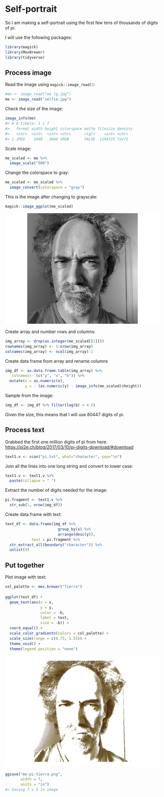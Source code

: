 
<!-- README.md is generated from README.Rmd. Please edit that file -->

# Self-portrait

<!-- badges: start -->
<!-- badges: end -->

So I am making a self-portrait using the first few tens of thousands of
digits of pi.

I will use the following packages:

``` r
library(magick)
library(MexBrewer)
library(tidyverse)
```

## Process image

Read the image using `magick::image_read()`:

``` r
#me <- image_read("me_lg.jpg")
me <- image_read("selfie.jpg")
```

Check the size of the image:

``` r
image_info(me)
#> # A tibble: 1 x 7
#>   format width height colorspace matte filesize density
#>   <chr>  <int>  <int> <chr>      <lgl>    <int> <chr>  
#> 1 JPEG    2048   2048 sRGB       FALSE  1194725 72x72
```

Scale image:

``` r
me_scaled <- me %>% 
  image_scale("500")
```

Change the colorspace to gray:

``` r
me_scaled <- me_scaled %>% 
  image_convert(colorspace = "gray")
```

This is the image after changing to grayscale:

``` r
magick::image_ggplot(me_scaled)
```

![](README_files/figure-gfm/unnamed-chunk-6-1.png)<!-- -->

Create array and number rows and columns:

``` r
img_array <- drop(as.integer(me_scaled[[1]]))
rownames(img_array) <- 1:nrow(img_array)
colnames(img_array) <- ncol(img_array):1
```

Create data frame from array and rename columns

``` r
img_df <- as.data.frame.table(img_array) %>% 
  `colnames<-`(c("y", "x", "b")) %>%
  mutate(x = as.numeric(x),
         y = - (as.numeric(y) - image_info(me_scaled)$height))
```

Sample from the image:

``` r
img_df <- img_df %>% filter(log(b) < 4.5)
```

Given the size, this means that I will use 80447 digits of pi.

## Process text

Grabbed the first one million digits of pi from here:
<https://pi2e.ch/blog/2017/03/10/pi-digits-download/#download>

``` r
text1.v <- scan("pi.txt", what="character", sep="\n")
```

Join all the lines into one long string and convert to lower case:

``` r
text1.v <- text1.v %>%
  paste(collapse = " ")
```

Extract the number of digits needed for the image:

``` r
pi.fragment <- text1.v %>%
  str_sub(1, nrow(img_df))
```

Create data frame with text:

``` r
text_df <- data.frame(img_df %>% 
                        group_by(x) %>% 
                        arrange(desc(y)),
            text = pi.fragment %>%
  str_extract_all(boundary("character")) %>% 
  unlist())
```

## Put together

Plot image with text:

``` r
col_palette <- mex.brewer("Tierra")

ggplot(text_df) +
  geom_text(aes(x = x, 
                y = y, 
                color = -b, 
                label = text,
                size = -b)) +
  coord_equal() + 
  scale_color_gradientn(colors = col_palette) +
  scale_size(range = c(0.75, 1.55)) +
  theme_void() +
  theme(legend.position = "none")
```

![](README_files/figure-gfm/unnamed-chunk-14-1.png)<!-- -->

``` r
ggsave("me-pi-tierra.png", 
       width = 7,
       units = "in")
#> Saving 7 x 5 in image
```
